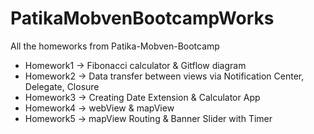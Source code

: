 # PatikaMobvenBootcampWorks

All the homeworks from Patika-Mobven-Bootcamp

- Homework1 &#8594; Fibonacci calculator & Gitflow diagram
- Homework2 &#8594; Data transfer between views via Notification Center, Delegate, Closure
- Homework3 &#8594; Creating Date Extension & Calculator App
- Homework4 &#8594; webView & mapView 
- Homework5 &#8594; mapView Routing & Banner Slider with Timer
